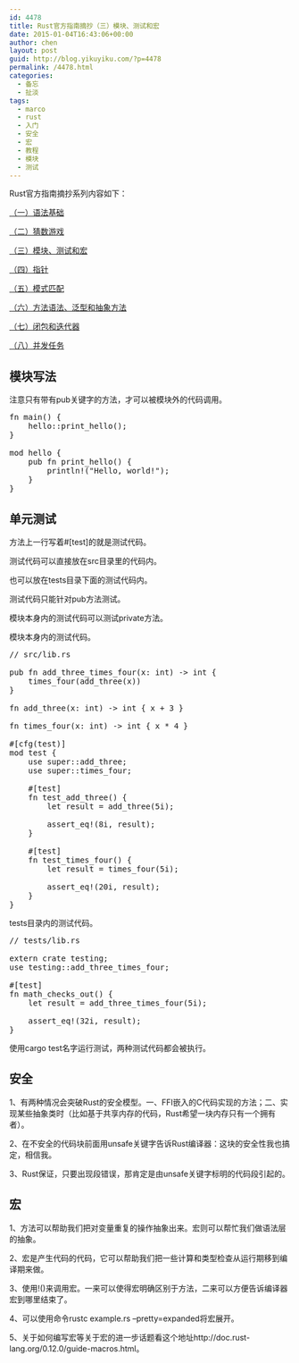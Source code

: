```yaml
---
id: 4478
title: Rust官方指南摘抄（三）模块、测试和宏
date: 2015-01-04T16:43:06+00:00
author: chen
layout: post
guid: http://blog.yikuyiku.com/?p=4478
permalink: /4478.html
categories:
  - 备忘
  - 扯淡
tags:
  - marco
  - rust
  - 入门
  - 安全
  - 宏
  - 教程
  - 模块
  - 测试
---
```

Rust官方指南摘抄系列内容如下：
  
[（一）语法基础](http://blog.yikuyiku.com/?p=4442 "Rust官方指南摘抄（一）语法基础")
  
[（二）猜数游戏](http://blog.yikuyiku.com/?p=4460 "Rust官方指南摘抄（二）猜数游戏")
  
[（三）模块、测试和宏](http://blog.yikuyiku.com/?p=4478 "Rust官方指南摘抄（三）模块、测试和宏")
  
[（四）指针](http://blog.yikuyiku.com/?p=4485 "Rust官方指南摘抄（四）指针")
  
[（五）模式匹配](http://blog.yikuyiku.com/?p=4496 "Rust官方指南摘抄（五）模式匹配")
  
[（六）方法语法、泛型和抽象方法](http://blog.yikuyiku.com/?p=4500 "Rust官方指南摘抄（六）方法语法、泛型和抽象方法")
  
[（七）闭包和迭代器](http://blog.yikuyiku.com/?p=4508 "Rust官方指南摘抄（七）闭包和迭代器")
  
[（八）并发任务](http://blog.yikuyiku.com/?p=4510 "Rust官方指南摘抄（八）并发任务")

## 模块写法

注意只有带有pub关键字的方法，才可以被模块外的代码调用。

<pre>fn main() {
    hello::print_hello();
}

mod hello {
    pub fn print_hello() {
        println!("Hello, world!");
    }
}
</pre>

## 单元测试

方法上一行写着#[test]的就是测试代码。
  
测试代码可以直接放在src目录里的代码内。
  
也可以放在tests目录下面的测试代码内。
  
测试代码只能针对pub方法测试。
  
模块本身内的测试代码可以测试private方法。

模块本身内的测试代码。

<pre>// src/lib.rs

pub fn add_three_times_four(x: int) -> int {
    times_four(add_three(x))
}

fn add_three(x: int) -> int { x + 3 }

fn times_four(x: int) -> int { x * 4 }

#[cfg(test)]
mod test {
    use super::add_three;
    use super::times_four;

    #[test]
    fn test_add_three() {
        let result = add_three(5i);

        assert_eq!(8i, result);
    }

    #[test]
    fn test_times_four() {
        let result = times_four(5i);

        assert_eq!(20i, result);
    }
}
</pre>

tests目录内的测试代码。

<pre>// tests/lib.rs

extern crate testing;
use testing::add_three_times_four;

#[test]
fn math_checks_out() {
    let result = add_three_times_four(5i);

    assert_eq!(32i, result);
}
</pre>

使用cargo test名字运行测试，两种测试代码都会被执行。

## 安全

1、有两种情况会突破Rust的安全模型。一、FFI嵌入的C代码实现的方法；二、实现某些抽象类时（比如基于共享内存的代码，Rust希望一块内存只有一个拥有者）。

2、在不安全的代码块前面用unsafe关键字告诉Rust编译器：这块的安全性我也搞定，相信我。

3、Rust保证，只要出现段错误，那肯定是由unsafe关键字标明的代码段引起的。

## 宏

1、方法可以帮助我们把对变量重复的操作抽象出来。宏则可以帮忙我们做语法层的抽象。

2、宏是产生代码的代码，它可以帮助我们把一些计算和类型检查从运行期移到编译期来做。

3、使用!()来调用宏。一来可以使得宏明确区别于方法，二来可以方便告诉编译器宏到哪里结束了。

4、可以使用命令rustc example.rs &#8211;pretty=expanded将宏展开。

5、关于如何编写宏等关于宏的进一步话题看这个地址http://doc.rust-lang.org/0.12.0/guide-macros.html。